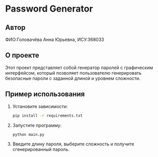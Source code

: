 # Password Generator

## Автор
ФИО:Головачёва Анна Юрьевна, ИСУ:368033

## О проекте
Этот проект представляет собой генератор паролей с графическим интерфейсом, который позволяет пользователю генерировать безопасные пароли с заданной длиной и уровнем сложности.

## Пример использования
1. Установите зависимости:
    ```bash
    pip install -r requirements.txt
    ```

2. Запустите программу:
    ```bash
    python main.py
    ```

3. Введите длину пароля, выберите сложность и получите сгенерированный пароль.
